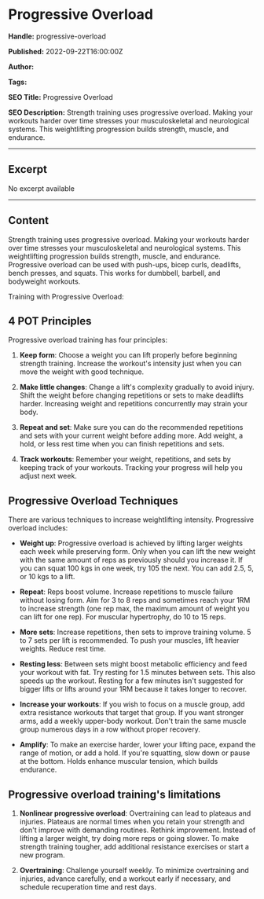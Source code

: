 # Progressive Overload

**Handle:** progressive-overload

**Published:** 2022-09-22T16:00:00Z

**Author:**  

**Tags:** 

**SEO Title:** Progressive Overload

**SEO Description:** Strength training uses progressive overload. Making your workouts harder over time stresses your musculoskeletal and neurological systems. This weightlifting progression builds strength, muscle, and endurance.

---

## Excerpt

No excerpt available

---

## Content

Strength training uses progressive overload. Making your workouts harder over time stresses your musculoskeletal and neurological systems. This weightlifting progression builds strength, muscle, and endurance. Progressive overload can be used with push-ups, bicep curls, deadlifts, bench presses, and squats. This works for dumbbell, barbell, and bodyweight workouts.

Training with Progressive Overload:

## 4 POT Principles

Progressive overload training has four principles:

1. **Keep form**: Choose a weight you can lift properly before beginning strength training. Increase the workout's intensity just when you can move the weight with good technique.

2. **Make little changes**: Change a lift's complexity gradually to avoid injury. Shift the weight before changing repetitions or sets to make deadlifts harder. Increasing weight and repetitions concurrently may strain your body.

3. **Repeat and set**: Make sure you can do the recommended repetitions and sets with your current weight before adding more. Add weight, a hold, or less rest time when you can finish repetitions and sets.

4. **Track workouts**: Remember your weight, repetitions, and sets by keeping track of your workouts. Tracking your progress will help you adjust next week.

## Progressive Overload Techniques

There are various techniques to increase weightlifting intensity. Progressive overload includes:

- **Weight up**: Progressive overload is achieved by lifting larger weights each week while preserving form. Only when you can lift the new weight with the same amount of reps as previously should you increase it. If you can squat 100 kgs in one week, try 105 the next. You can add 2.5, 5, or 10 kgs to a lift.

- **Repeat**: Reps boost volume. Increase repetitions to muscle failure without losing form. Aim for 3 to 8 reps and sometimes reach your 1RM to increase strength (one rep max, the maximum amount of weight you can lift for one rep). For muscular hypertrophy, do 10 to 15 reps.

- **More sets**: Increase repetitions, then sets to improve training volume. 5 to 7 sets per lift is recommended. To push your muscles, lift heavier weights. Reduce rest time.

- **Resting less**: Between sets might boost metabolic efficiency and feed your workout with fat. Try resting for 1.5 minutes between sets. This also speeds up the workout. Resting for a few minutes isn't suggested for bigger lifts or lifts around your 1RM because it takes longer to recover.

- **Increase your workouts**: If you wish to focus on a muscle group, add extra resistance workouts that target that group. If you want stronger arms, add a weekly upper-body workout. Don't train the same muscle group numerous days in a row without proper recovery.

- **Amplify**: To make an exercise harder, lower your lifting pace, expand the range of motion, or add a hold. If you're squatting, slow down or pause at the bottom. Holds enhance muscular tension, which builds endurance.

## Progressive overload training's limitations

1. **Nonlinear progressive overload**: Overtraining can lead to plateaus and injuries. Plateaus are normal times when you retain your strength and don't improve with demanding routines. Rethink improvement. Instead of lifting a larger weight, try doing more reps or going slower. To make strength training tougher, add additional resistance exercises or start a new program.

2. **Overtraining**: Challenge yourself weekly. To minimize overtraining and injuries, advance carefully, end a workout early if necessary, and schedule recuperation time and rest days.

